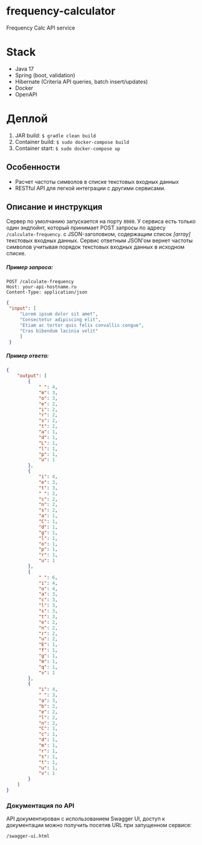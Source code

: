 
# frequency-calculator

Frequency Calc API service

Stack
===================  

* Java 17
* Spring (boot, validation)
* Hibernate (Criteria API queries, batch insert/updates)
* Docker
* OpenAPI

Деплой
===================  

1. JAR build: `$ gradle clean build`
2. Container build: `$ sudo docker-compose build`
3. Container start: `$ sudo docker-compose up`

## Особенности

- Расчет частоты символов в списке текстовых входных данных
- RESTful API для легкой интеграции с другими сервисами.

## Описание и инструкция

Сервер по умолчанию запускается на порту `8080`.
У сервиса есть только один эндпойнт, который принимает POST запросы по адресу `/calculate-frequency`.
с JSON-заголовком,  содержащим список *[array]* текстовых входных данных. Сервис ответным JSON'ом вернет частоты символов учитывая порядок текстовых входных данных в исходном списке.

##### Пример запроса:

```
POST /calculate-frequency
Host: your-api-hostname.ru
Content-Type: application/json  
```  

```json  
{  
 "input": [ 
	 "Lorem ipsum dolor sit amet",
	 "Consectetur adipiscing elit",
	 "Etiam ac tortor quis felis convallis congue",
	 "Cras bibendum lacinia velit"
	 ]
 }  
```  

##### Пример ответа:

```JSON  
{
	"output": [
		{
			" ": 4,
			"m": 3,
			"o": 3,
			"e": 2,
			"i": 2,
			"r": 2,
			"s": 2,
			"t": 2,
			"a": 1,
			"d": 1,
			"L": 1,
			"l": 1,
			"p": 1,
			"u": 1
		},
		{
			"i": 4,
			"e": 3,
			"t": 3,
			" ": 2,
			"c": 2,
			"n": 2,
			"s": 2,
			"a": 1,
			"C": 1,
			"d": 1,
			"g": 1,
			"l": 1,
			"o": 1,
			"p": 1,
			"r": 1,
			"u": 1
		},
		{
			" ": 6,
			"i": 4,
			"o": 4,
			"a": 3,
			"c": 3,
			"l": 3,
			"s": 3,
			"t": 3,
			"e": 2,
			"n": 2,
			"r": 2,
			"u": 2,
			"E": 1,
			"f": 1,
			"g": 1,
			"m": 1,
			"q": 1,
			"v": 1
		},
		{
			"i": 4,
			" ": 3,
			"a": 3,
			"b": 2,
			"e": 2,
			"l": 2,
			"n": 2,
			"C": 1,
			"c": 1,
			"d": 1,
			"m": 1,
			"r": 1,
			"s": 1,
			"t": 1,
			"u": 1,
			"v": 1
		}
	]
} 
```  

### Документация по API

API документирован с использованием Swagger UI, доступ к документации можно получить посетив URL при запущенном сервисе:

`/swagger-ui.html`
